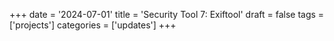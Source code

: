 +++
date = '2024-07-01'
title = 'Security Tool 7: Exiftool'
draft = false
tags = ['projects']
categories = ['updates']
+++
